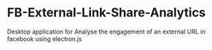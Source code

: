 # FB-External-Link-Share-Analytics
Desktop application for Analyse the engagement of an external URL in facebook using electron.js
